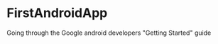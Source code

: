 FirstAndroidApp
===============
Going through the Google android developers "Getting Started" guide
